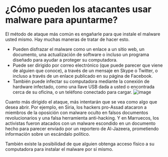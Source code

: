 [Title]: # (¿Cómo un atacante puede usar malware para perjudicarme?)
[Order]: # (6)

# ¿Cómo pueden los atacantes usar malware para apuntarme?

El método de ataque más común es engañarle para que instale el malware usted mismo. Hay muchas maneras de tratar de hacer esto.

* Pueden disfrazar el malware como un enlace a un sitio web, un documento, una actualización de software o incluso un programa diseñado para ayudar a proteger su computadora.
* Puede ser dirigido por correo electrónico (que puede parecer que viene de alguien que conoce), a través de un mensaje en Skype o Twitter, o incluso a través de un enlace publicado en su página de Facebook.
* También puede infectar su computadora mediante la conexión de hardware infectado, como una llave USB dada a usted o encontrada cerca de su oficina, o un teléfono conectado para cargar.
![image](malware3.png)

Cuanto más dirigido el ataque, más intentarán que se vea como algo que desea abrir. Por ejemplo, en Siria, los hackers pro-Assad atacaron a miembros de la oposición con malware oculto en falsos documentos revolucionarios y una falsa herramienta anti-hacking. Y en Marruecos, los activistas fueron atacados con un malware escondido en un documento hecho para parecer enviado por un reportero de Al-Jazeera, prometiendo información sobre un escándalo político.

También existe la posibilidad de que alguien obtenga acceso físico a su computadora para instalar el malware por sí mismo.
